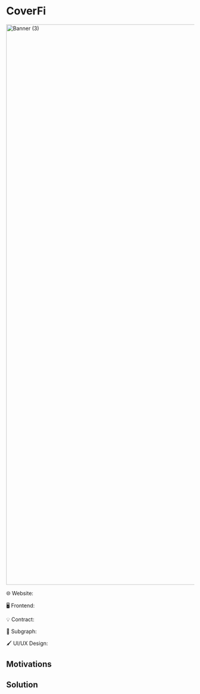 # CoverFi

<img width="1500" alt="Banner (3)" src="https://user-images.githubusercontent.com/90386676/200103972-0323254a-e28e-4722-be89-3240e93e18cd.png">


🌐 Website: 

🖥️ Frontend: 

💡 Contract: 

🔁 Subgraph: 

🖌️ UI/UX Design: 

## Motivations

## Solution
